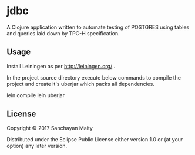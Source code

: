 # jdbc

A Clojure application written to automate testing of POSTGRES using
tables and queries laid down by TPC-H specification.

## Usage

Install Leiningen as per http://leiningen.org/ .

In the project source directory execute below commands to compile
the project and create it's uberjar which packs all dependencies.

lein compile
lein uberjar

## License

Copyright © 2017 Sanchayan Maity

Distributed under the Eclipse Public License either version 1.0 or (at
your option) any later version.
